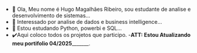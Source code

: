 - 👋 Ola, Meu nome é Hugo Magalhães Ribeiro, sou estudante de analise e desenvolvimento de sistemas...
- 👀 Interessado por analise de dados e business intelligence...
- 🌱 Estou estudando Python, powerbi e SQL...
- ✔️Aqui coloco todos os projetos que participo.
-____ATT: Estou Atualizando meu portifolio 04/2025___________.</br>
